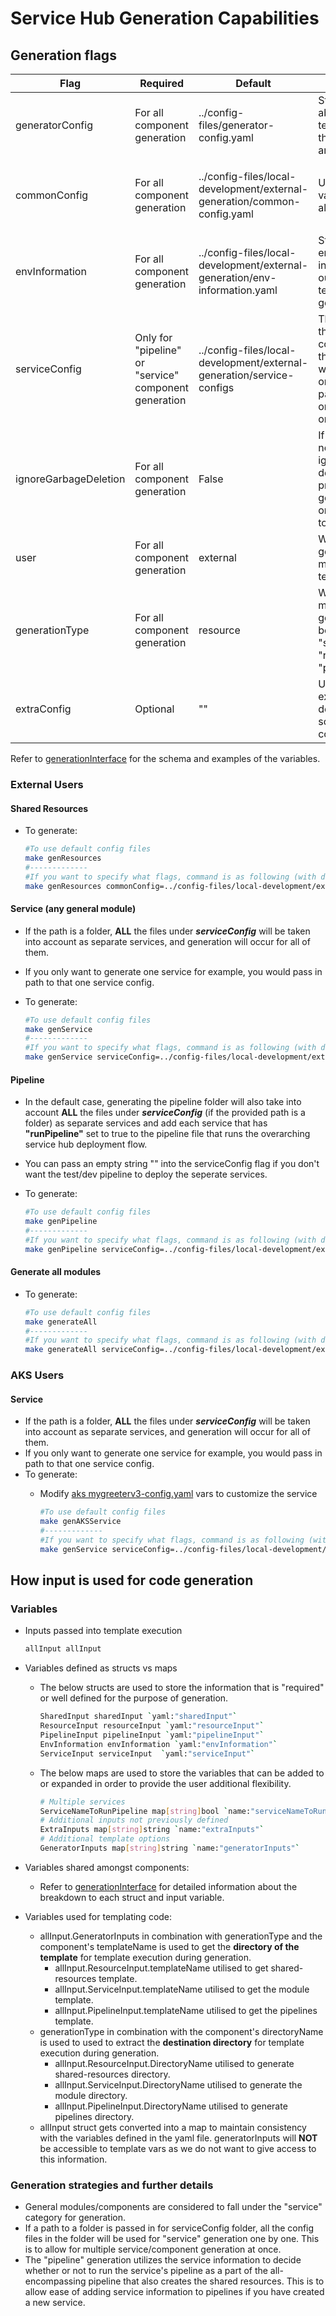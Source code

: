 # Service Hub Generation Capabilities

## Generation flags

| Flag   |  Required |  Default | Definition | Data accessible as |
|---|---|---|---|---|
| generatorConfig | For all component generation |../config-files/generator-config.yaml|  Stores information about what the template paths for the generation are. | GeneratorInputs map[string]string
| commonConfig | For all component generation |../config-files/local-development/external-generation/common-config.yaml| Used for shared variables between all modules. | SharedInput sharedInput `yaml:"sharedInput"`ResourceInput resourceInput `yaml:"resourceInput"` PipelineInput pipelineInput `yaml:"pipelineInput"`
| envInformation | For all component generation |../config-files/local-development/external-generation/env-information.yaml| Stores environment information that is outputted from terraform generation. | EnvInformation envInformation `yaml:"envInformation"`
| serviceConfig | Only for "pipeline" or "service" component generation |../config-files/local-development/external-generation/service-configs| The path folder that stores the config files for all the services you want to generate or the single file path if you are only generating one. | ServiceInput serviceInput  `yaml:"serviceInput"`
| ignoreGarbageDeletion |For all component generation| False |If state file does not exist, this ignores garbage deletion of previously generated files only if flag is set to true |---
| user |For all component generation| external |Which user is generating (must match a user in templateSpec.csv) | User
| generationType |For all component generation| resource |Which type of module we are generating. Must be one of "service", "resource", or "pipeline" |---
| extraConfig | Optional |""| Used to store extra inputs not defined in the schema of other config files. | ExtraInputs map[string]string

Refer to [generationInterface](../go-templating/generationInterface.go) for the schema and examples of the variables.

### External Users

#### Shared Resources

- To generate:

    ```bash
    #To use default config files
    make genResources
    #-------------
    #If you want to specify what flags, command is as following (with default info)
    make genResources commonConfig=../config-files/local-development/external-generation/common-config.yaml generatorConfig=../config-files/generator-config.yaml envInformation=../config-files/local-development/external-generation/env-information.yaml ignoreGarbageDeletion=false
    ```

#### Service (any general module)

- If the path is a folder, **ALL** the files under ***serviceConfig*** will be taken into account as separate services, and generation will occur for all of them.
- If you only want to generate one service for example, you would pass in path to that one service config.
- To generate:

    ```bash
    #To use default config files
    make genService
    #-------------
    #If you want to specify what flags, command is as following (with default info)
    make genService serviceConfig=../config-files/local-development/external-generation/service-configs commonConfig=../config-files/local-development/external-generation/common-config.yaml generatorConfig=../config-files/generator-config.yaml envInformation=../config-files/local-development/external-generation/env-information.yaml ignoreGarbageDeletion=false
    ```

#### Pipeline

- In the default case, generating the pipeline folder will also take into account **ALL** the files under ***serviceConfig*** (if the provided path is a folder) as separate services and add each service that has **"runPipeline"** set to true to the pipeline file that runs the overarching service hub deployment flow.
- You can pass an empty string "" into the serviceConfig flag if you don't want the test/dev pipeline to deploy the seperate services.
- To generate:

    ```bash
    #To use default config files
    make genPipeline
    #-------------
    #If you want to specify what flags, command is as following (with default info)
    make genPipeline serviceConfig=../config-files/local-development/external-generation/service-configs commonConfig=../config-files/local-development/external-generation/common-config.yaml generatorConfig=../config-files/generator-config.yaml envInformation=../config-files/local-development/external-generation/env-information.yaml ignoreGarbageDeletion=false
    ```

#### Generate all modules

- To generate:

    ```bash
    #To use default config files
    make generateAll
    #-------------
    #If you want to specify what flags, command is as following (with default info)
    make generateAll serviceConfig=../config-files/local-development/external-generation/service-configs commonConfig=../config-files/local-development/external-generation/common-config.yaml generatorConfig=../config-files/generator-config.yaml envInformation=../config-files/local-development/external-generation/env-information.yaml ignoreGarbageDeletion=false
    ```

### AKS Users

#### Service

- If the path is a folder, **ALL** the files under ***serviceConfig*** will be taken into account as separate services, and generation will occur for all of them.
- If you only want to generate one service for example, you would pass in path to that one service config.
- To generate:
  - Modify [aks mygreeterv3-config.yaml](../config-files/local-development/aks-generation/service-configs/mygreeterv3-config.yaml) vars to customize the service

    ```bash
    #To use default config files
    make genAKSService
    #-------------
    #If you want to specify what flags, command is as following (with default info)
    make genService serviceConfig=../config-files/local-development/aks-generation/service-configs commonConfig=../config-files/local-development/aks-generation/common-config.yaml generatorConfig=../config-files/generator-config.yaml envInformation=../config-files/local-development/aks-generation/env-information.yaml ignoreGarbageDeletion=false user=aks
    ```

## How input is used for code generation

### Variables

- Inputs passed into template execution

    ```bash
    allInput allInput 
    ```

- Variables defined as structs vs maps
  - The below structs are used to store the information that is "required" or well defined for the purpose of generation.

    ```bash
    SharedInput sharedInput `yaml:"sharedInput"`
    ResourceInput resourceInput `yaml:"resourceInput"`
    PipelineInput pipelineInput `yaml:"pipelineInput"`
    EnvInformation envInformation `yaml:"envInformation"`
    ServiceInput serviceInput  `yaml:"serviceInput"`
    ```

  - The below maps are used to store the variables that can be added to or expanded in order to provide the user additional flexibility.

    ```bash
    # Multiple services
    ServiceNameToRunPipeline map[string]bool `name:"serviceNameToRunPipeline"`
    # Additional inputs not previously defined
    ExtraInputs map[string]string `name:"extraInputs"`
    # Additional template options
    GeneratorInputs map[string]string `name:"generatorInputs"`
    ```

- Variables shared amongst components:
  - Refer to [generationInterface](../go-templating/generationInterface.go) for detailed information about the breakdown to each struct and input variable.
- Variables used for templating code:
  - allInput.GeneratorInputs in combination with generationType and the component's templateName is used to get the **directory of the template** for template execution during generation.
    - allInput.ResourceInput.templateName utilised to get shared-resources template.
    - allInput.ServiceInput.templateName utilised to get the module template.
    - allInput.PipelineInput.templateName utilised to get the pipelines template.
  - generationType in combination with the component's directoryName is used to used to extract the  **destination directory** for template execution during generation.
    - allInput.ResourceInput.DirectoryName utilised to generate shared-resources directory.
    - allInput.ServiceInput.DirectoryName utilised to generate the module directory.
    - allInput.PipelineInput.DirectoryName utilised to generate pipelines directory.
  - allInput struct gets converted into a map to maintain consistency with the variables defined in the yaml file. generatorInputs will **NOT** be accessible to template vars as we do not want to give access to this information.

### Generation strategies and further details

- General modules/components are considered to fall under the "service" category for generation.
- If a path to a folder is passed in for serviceConfig folder, all the config files in the folder will be used for "service" generation one by one. This is to allow for multiple service/component generation at once.
- The "pipeline" generation utilizes the service information to decide whether or not to run the service's pipeline as a part of the all-encompassing pipeline that also creates the shared resources. This is to allow ease of adding service information to pipelines if you have created a new service.
